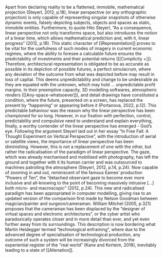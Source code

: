 Apart from declaring reality to be a flattened, immobile, mathematical projection  (Steyerl, 2012, p.18), linear perspective (or any orthographic projection) is only capable of representing singular snapshots of otherwise dynamic events, falsely depicting subjects, objects and spaces as static, immobile entities. Furthermore, to quote Hito Steyerl, “As a consequence, linear perspective not only transforms space, but also introduces the notion of a linear time, which allows mathematical prediction and, with it, linear progress” (2012, p.18). This static character of [[Representation]] proves to be vital for the usefulness of such modes of imagery in current economic regimes, where the ability to foresee a calculable future ensures the predictability of investments and their potential returns ([[Complicity +]]). Therefore, architectural representation is obligated to be as accurate as possible in its depiction of possible futures, a perfect simulacrum, where any deviation of the outcome from what was depicted before may result in loss of capital. This deems unpredictability and change to be undesirable as they are equated with the unknown, which may hold … unpredictable profit margins. In their preemptive capacity, 3D modelling softwares, atmospheric renders ([[Any-space-whatsoever]]), and detail drawings have constituted a condition, where the future, presented on a screen, has replaced the present by “happening” or appearing before it (Portanova, 2022, p.12). This predictable behaviour was the reason why the linear perspective has been championed for so long. However, in our fixation with perfection, control, predictability and compulsive need to understand and explain everything, finally, a worthy contender of the linear perspective has emerged - God’s eye. Following the argument Steyerl laid out in her essay “In Free Fall: A Thought Experiment on Vertical Perspective”, with the introduction of aerial or satellite views, the importance of linear perspective has been diminishing. However, this is not a replacement of one with the other, but rather the radicalisation of the paradigm of linear perspective. The gaze, which was already mechanised and mobilised with photography, has left the ground and together with it its human carrier and was outsourced to machines patrolling the atmosphere (Steyerl, 2012, p.14, p.24). Now capable of zooming in and out, reminiscent of the famous Eames’ production “Powers of Ten”, the “detached observant gaze to become ever more inclusive and all-knowing to the point of becoming massively intrusive […] both micro- and macroscopic" (2012, p.24). This new and radicalised paradigm has been appropriated in computer modelling, giving rise to an updated version of the comparison first made by Nelson Goodman between magician/painter and surgeon/cameraman. William Mitchel (2005, p.321) proposes that the cameraman has been displaced by the “designer of virtual spaces and electronic architectures”, or the cyber artist who paradoxically operates closer and in more detail than ever, and yet even further away from its surroundings. This description is now bordering what Martin Heidegger termed “technological enframing”, where due to the advanced degree of specialisation of technological production, any outcome of such a system will be increasingly divorced from the experiential register of the “real world” (Kane and Korteim, 2018), inevitably leading to a state of [[Alienation]]. 

